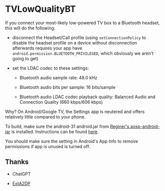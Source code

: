 # TVLowQualityBT

If you connect your most-likely low-powered TV box to a Bluetooth headset, this will do the following:

* disconnect the Headset/Call profile (using `setConnectionPolicy` to disable the headset profile on a device without disconnection afterwards requires your app have `android.permission.BLUETOOTH_PRIVILEGED`, which obviously we aren't going to get)

* set the LDAC codec to these settings:

    * Bluetooth audio sample rate: 48.0 kHz

    * Bluetooth audio bits per sample: 16 bits/sample
    
    * Bluetooth audio LDAC codec playback quality: Balanced Audio and Connection Quality (660 kbps/606 kbps)

Why? On Android/Google TV, the Settings app is neutered and offers relatively little compared to your phone.

To build, make sure the android-31 android.jar from [Reginer's aosp-android-jar](https://github.com/Reginer/aosp-android-jar) is installed. Instructions can be found [here](https://github.com/1fexd/aosp-android-jar-mirror#installation).

You should make sure the setting in Android's App Info to remove permissions if app is unused is turned off.

## Thanks

* ChatGPT

* [ExtA2DP](https://github.com/anonymix007/ExtA2DP)

